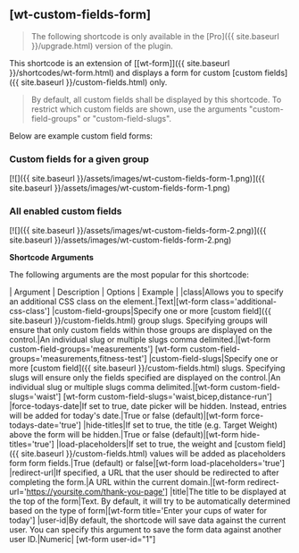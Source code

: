 ## [wt-custom-fields-form]

> The following shortcode is only available in the [Pro]({{ site.baseurl }}/upgrade.html) version of the plugin.

This shortcode is an extension of [[wt-form]]({{ site.baseurl }}/shortcodes/wt-form.html) and displays a form for custom [custom fields]({{ site.baseurl }}/custom-fields.html) only.

> By default, all custom fields shall be displayed by this shortcode. To restrict which custom fields are shown, use the arguments "custom-field-groups" or "custom-field-slugs".

Below are example custom field forms:

### Custom fields for a given group

[![]({{ site.baseurl }}/assets/images/wt-custom-fields-form-1.png)]({{ site.baseurl }}/assets/images/wt-custom-fields-form-1.png)

### All enabled custom fields

[![]({{ site.baseurl }}/assets/images/wt-custom-fields-form-2.png)]({{ site.baseurl }}/assets/images/wt-custom-fields-form-2.png)


 **Shortcode Arguments**
 
The following arguments are the most popular for this shortcode:
 
| Argument | Description | Options | Example |
|class|Allows you to specify an additional CSS class on the element.|Text|[wt-form class='additional-css-class']
|custom-field-groups|Specify one or more [custom field]({{ site.baseurl }}/custom-fields.html) group slugs. Specifying groups will ensure that only custom fields within those groups are displayed on the control.|An individual slug or multiple slugs comma delimited.|[wt-form custom-field-groups='measurements'] [wt-form custom-field-groups='measurements,fitness-test']
|custom-field-slugs|Specify one or more [custom field]({{ site.baseurl }}/custom-fields.html) slugs. Specifying slugs will ensure only the fields specified are displayed on the control.|An individual slug or multiple slugs comma delimited.|[wt-form custom-field-slugs='waist'] [wt-form custom-field-slugs='waist,bicep,distance-run']
|force-todays-date|If set to true, date picker will be hidden. Instead, entries will be added for today's date.|True or false (default)|[wt-form force-todays-date='true']
|hide-titles|If set to true, the title (e.g. Target Weight) above the form will be hidden.|True or false (default)|[wt-form hide-titles='true']
|load-placeholders|If set to true, the weight and [custom field]({{ site.baseurl }}/custom-fields.html) values will be added as placeholders form form fields.|True (default) or false|[wt-form load-placeholders='true']
|redirect-url|If specified, a URL that the user should be redirected to after completing the form.|A URL within the current domain.|[wt-form redirect-url='https://yoursite.com/thank-you-page']
|title|The title to be displayed at the top of the form|Text. By default, it will try to be automatically determined based on the type of form|[wt-form title='Enter your cups of water for today']
|user-id|By default, the shortcode will save data against the current user. You can specify this argument to save the form data against another user ID.|Numeric| [wt-form user-id="1"]